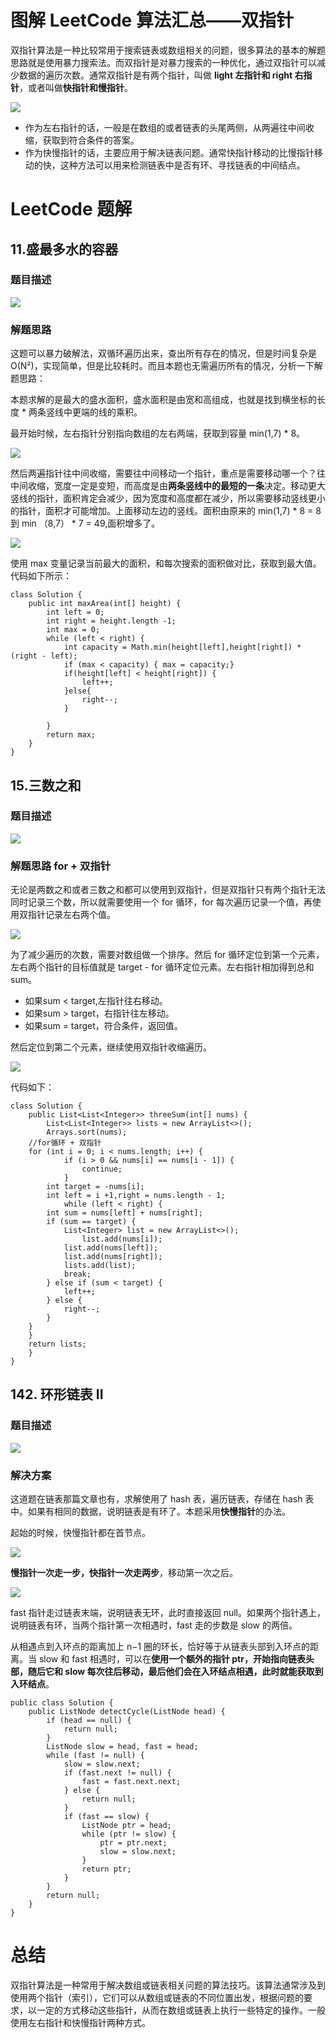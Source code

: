 # 图解 LeetCode 算法汇总——双指针

双指针算法是一种比较常用于搜索链表或数组相关的问题，很多算法的基本的解题思路就是使用暴力搜索法。而双指针是对暴力搜索的一种优化，通过双指针可以减少数据的遍历次数。通常双指针是有两个指针，叫做 **light 左指针和 right 右指针**，或者叫做**快指针和慢指针**。


![](https://files.mdnice.com/user/29864/197517f4-23e6-4dc4-a3a2-d4e63749d6bb.png)

* 作为左右指针的话，一般是在数组的或者链表的头尾两侧，从两遍往中间收缩，获取到符合条件的答案。
* 作为快慢指针的话，主要应用于解决链表问题。通常快指针移动的比慢指针移动的快，这种方法可以用来检测链表中是否有环、寻找链表的中间结点。

# LeetCode 题解

## 11.盛最多水的容器

### 题目描述


![](https://files.mdnice.com/user/29864/cc29bbd1-7724-4f74-a129-c48b6d327f5b.png)

### 解题思路

这题可以暴力破解法，双循环遍历出来，查出所有存在的情况，但是时间复杂是O(N²)，实现简单，但是比较耗时。而且本题也无需遍历所有的情况，分析一下解题思路：

本题求解的是最大的盛水面积，盛水面积是由宽和高组成，也就是找到横坐标的长度 * 两条竖线中更端的线的乘积。

最开始时候，左右指针分别指向数组的左右两端，获取到容量 min(1,7) * 8。

![](https://files.mdnice.com/user/29864/f495099f-671d-4876-977f-21b615430017.png)

然后两遍指针往中间收缩，需要往中间移动一个指针，重点是需要移动哪一个？往中间收缩，宽度一定是变短，而高度是由**两条竖线中的最短的一条**决定。移动更大竖线的指针，面积肯定会减少，因为宽度和高度都在减少，所以需要移动竖线更小的指针，面积才可能增加。上面移动左边的竖线。面积由原来的 min(1,7) * 8 = 8 到 min （8,7） * 7 = 49,面积增多了。


![](https://files.mdnice.com/user/29864/d750219e-18c6-42d5-ba1b-f62aa2b4a6fc.png)


使用 max 变量记录当前最大的面积，和每次搜索的面积做对比，获取到最大值。代码如下所示：

```
class Solution {
    public int maxArea(int[] height) {
        int left = 0;
        int right = height.length -1;
        int max = 0;
        while (left < right) {
            int capacity = Math.min(height[left],height[right]) * (right - left);
            if (max < capacity) { max = capacity;}
            if(height[left] < height[right]) {
                left++;
            }else{
                right--;
            }

        }
        return max;
    }
}
```

## 15.三数之和

### 题目描述


![](https://files.mdnice.com/user/29864/357b64f5-cc06-4622-b0f3-6c8a91d393b3.png)

### 解题思路 for + 双指针

无论是两数之和或者三数之和都可以使用到双指针，但是双指针只有两个指针无法同时记录三个数，所以就需要使用一个 for 循环，for 每次遍历记录一个值，再使用双指针记录左右两个值。


![](https://files.mdnice.com/user/29864/7f5bd881-19d9-4648-a3d0-6e9f5cc5d872.png)

为了减少遍历的次数，需要对数组做一个排序。然后 for 循环定位到第一个元素，左右两个指针的目标值就是 target - for 循环定位元素。左右指针相加得到总和 sum。

* 如果sum < target,左指针往右移动。
* 如果sum > target，右指针往左移动。
* 如果sum = target，符合条件，返回值。

然后定位到第二个元素，继续使用双指针收缩遍历。


![](https://files.mdnice.com/user/29864/550b506a-1644-4c30-8d9c-c458f7e7bd3d.png)

代码如下：
    
```
class Solution {
    public List<List<Integer>> threeSum(int[] nums) {
        List<List<Integer>> lists = new ArrayList<>();
        Arrays.sort(nums);
	//for循环 + 双指针
	for (int i = 0; i < nums.length; i++) {
            if (i > 0 && nums[i] == nums[i - 1]) {
                continue;
            }
	    int target = -nums[i];
	    int left = i +1,right = nums.length - 1;
            while (left < right) {
		int sum = nums[left] + nums[right];
		if (sum == target) {
		    List<Integer> list = new ArrayList<>();
	            list.add(nums[i]);
		    list.add(nums[left]);
		    list.add(nums[right]);
		    lists.add(list);
		    break;
		} else if (sum < target) {
		    left++;
		} else {
		    right--;
		}
	}
	}
	return lists;
    }
}
```

## 142. 环形链表 II

### 题目描述

![](https://files.mdnice.com/user/29864/a323da8f-3732-4083-a9e5-457f97111c72.png)

### 解决方案

这道题在链表那篇文章也有，求解使用了 hash 表，遍历链表，存储在 hash 表中。如果有相同的数据，说明链表是有环了。本题采用**快慢指针**的办法。

起始的时候，快慢指针都在首节点。

![](https://files.mdnice.com/user/29864/62b7919d-3021-485e-aa47-ad6a2c3fdd35.png)

**慢指针一次走一步，快指针一次走两步**，移动第一次之后。

![](https://files.mdnice.com/user/29864/da498d32-c004-445e-993d-edd1aa73c6c6.png)

fast 指针走过链表末端，说明链表无环，此时直接返回 null。如果两个指针遇上，说明链表有环，当两个指针第一次相遇时，fast 走的步数是 slow 的两倍。

从相遇点到入环点的距离加上 n−1 圈的环长，恰好等于从链表头部到入环点的距离。当 slow 和 fast 相遇时，可以在**使用一个额外的指针 ptr，开始指向链表头部，随后它和 slow 每次往后移动，最后他们会在入环结点相遇，此时就能获取到入环结点**。


```
public class Solution {
    public ListNode detectCycle(ListNode head) {
        if (head == null) {
            return null;
        }
        ListNode slow = head, fast = head;
        while (fast != null) {
            slow = slow.next;
            if (fast.next != null) {
                fast = fast.next.next;
            } else {
                return null;
            }
            if (fast == slow) {
                ListNode ptr = head;
                while (ptr != slow) {
                    ptr = ptr.next;
                    slow = slow.next;
                }
                return ptr;
            }
        }
        return null;
    }
}
```

# 总结 

双指针算法是一种常用于解决数组或链表相关问题的算法技巧。该算法通常涉及到使用两个指针（索引），它们可以从数组或链表的不同位置出发，根据问题的要求，以一定的方式移动这些指针，从而在数组或链表上执行一些特定的操作。一般使用左右指针和快慢指针两种方式。
